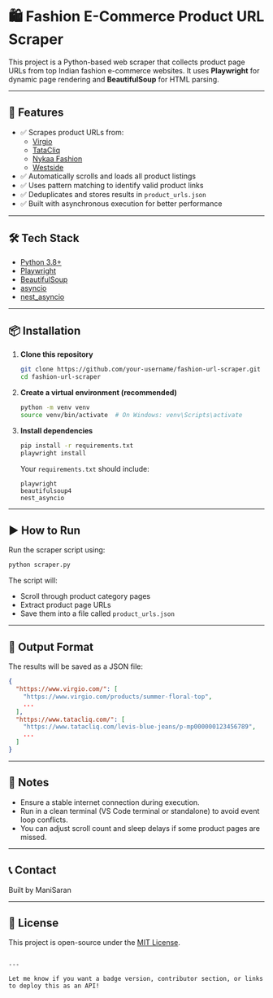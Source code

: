# 🛍️ Fashion E-Commerce Product URL Scraper

This project is a Python-based web scraper that collects product page URLs from top Indian fashion e-commerce websites. It uses **Playwright** for dynamic page rendering and **BeautifulSoup** for HTML parsing.

---

## 🚀 Features

- ✅ Scrapes product URLs from:
  - [Virgio](https://www.virgio.com/)
  - [TataCliq](https://www.tatacliq.com/)
  - [Nykaa Fashion](https://www.nykaafashion.com/)
  - [Westside](https://www.westside.com/)
- ✅ Automatically scrolls and loads all product listings
- ✅ Uses pattern matching to identify valid product links
- ✅ Deduplicates and stores results in `product_urls.json`
- ✅ Built with asynchronous execution for better performance

---

## 🛠️ Tech Stack

- [Python 3.8+](https://www.python.org/)
- [Playwright](https://playwright.dev/python/)
- [BeautifulSoup](https://www.crummy.com/software/BeautifulSoup/)
- [asyncio](https://docs.python.org/3/library/asyncio.html)
- [nest_asyncio](https://pypi.org/project/nest-asyncio/)

---

## 📦 Installation

1. **Clone this repository**
   ```bash
   git clone https://github.com/your-username/fashion-url-scraper.git
   cd fashion-url-scraper
   ```

2. **Create a virtual environment (recommended)**
   ```bash
   python -m venv venv
   source venv/bin/activate  # On Windows: venv\Scripts\activate
   ```

3. **Install dependencies**
   ```bash
   pip install -r requirements.txt
   playwright install
   ```

   Your `requirements.txt` should include:
   ```
   playwright
   beautifulsoup4
   nest_asyncio
   ```

---

## ▶️ How to Run

Run the scraper script using:

```bash
python scraper.py
```

The script will:
- Scroll through product category pages
- Extract product page URLs
- Save them into a file called `product_urls.json`

---

## 📁 Output Format

The results will be saved as a JSON file:

```json
{
  "https://www.virgio.com/": [
    "https://www.virgio.com/products/summer-floral-top",
    ...
  ],
  "https://www.tatacliq.com/": [
    "https://www.tatacliq.com/levis-blue-jeans/p-mp000000123456789",
    ...
  ]
}
```

---

## 📌 Notes

- Ensure a stable internet connection during execution.
- Run in a clean terminal (VS Code terminal or standalone) to avoid event loop conflicts.
- You can adjust scroll count and sleep delays if some product pages are missed.

---

## 📞 Contact

Built by ManiSaran 

---

## 🧠 License

This project is open-source under the [MIT License](LICENSE).
```

---

Let me know if you want a badge version, contributor section, or links to deploy this as an API!
